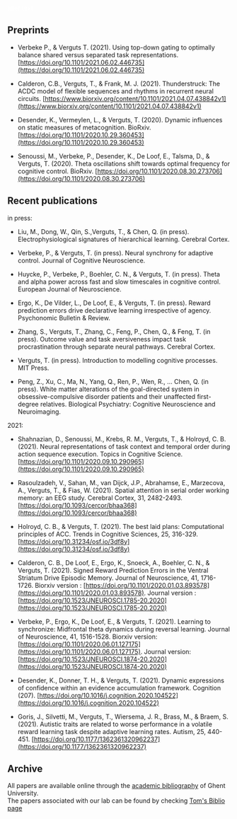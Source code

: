 <font color='white'>filler text</font>

## Preprints

- Verbeke P., & Verguts T. (2021). Using top-down gating to optimally balance shared versus separated task representations. [https://doi.org/10.1101/2021.06.02.446735](https://doi.org/10.1101/2021.06.02.446735)

- Calderon, C.B., Verguts, T., & Frank, M. J. (2021). Thunderstruck: The ACDC model of flexible sequences and rhythms in recurrent neural circuits. [https://www.biorxiv.org/content/10.1101/2021.04.07.438842v1](https://www.biorxiv.org/content/10.1101/2021.04.07.438842v1)
 
- Desender, K., Vermeylen, L., & Verguts, T. (2020). Dynamic influences on static measures of metacognition. BioRxiv. [https://doi.org/10.1101/2020.10.29.360453](https://doi.org/10.1101/2020.10.29.360453)
 
- Senoussi, M., Verbeke, P., Desender, K., De Loof, E., Talsma, D., & Verguts, T. (2020). Theta oscillations shift towards optimal frequency for cognitive control. BioRxiv. [https://doi.org/10.1101/2020.08.30.273706](https://doi.org/10.1101/2020.08.30.273706)


## Recent publications

in press:
- Liu, M., Dong, W., Qin, S.,Verguts, T., & Chen, Q. (in press). Electrophysiological signatures of hierarchical learning. Cerebral Cortex.

- Verbeke, P., & Verguts, T. (in press). Neural synchrony for adaptive control. Journal of Cognitive Neuroscience.

- Huycke, P., Verbeke, P., Boehler, C. N., & Verguts, T. (in press). Theta and alpha power across fast and slow timescales in cognitive control. European Journal of Neuroscience.

- Ergo, K., De Vilder, L., De Loof, E., & Verguts, T. (in press). Reward prediction errors drive declarative learning irrespective of agency. Psychonomic Bulletin & Review.

- Zhang, S., Verguts, T., Zhang, C., Feng, P., Chen, Q., & Feng, T. (in  press). Outcome value and task aversiveness impact task procrastination through separate neural pathways. Cerebral Cortex.

- Verguts, T. (in press). Introduction to modelling cognitive processes. MIT Press.

- Peng, Z., Xu, C., Ma, N., Yang, Q., Ren, P., Wen, R., … Chen, Q. (in press). White matter alterations of the goal-directed system in obsessive-compulsive disorder patients and their unaffected first-degree relatives. Biological Psychiatry: Cognitive Neuroscience and Neuroimaging.


2021:
- Shahnazian, D., Senoussi, M., Krebs, R. M., Verguts, T., & Holroyd, C. B. (2021). Neural representations of task context and temporal order during action sequence execution. Topics in Cognitive Science. [https://doi.org/10.1101/2020.09.10.290965](https://doi.org/10.1101/2020.09.10.290965)

- Rasoulzadeh, V., Sahan, M., van Dijck, J.P., Abrahamse, E., Marzecova, A., Verguts, T., & Fias, W. (2021). Spatial attention in serial order working memory: an EEG study. Cerebral Cortex, 31, 2482-2493. [https://doi.org/10.1093/cercor/bhaa368](https://doi.org/10.1093/cercor/bhaa368)

- Holroyd, C. B., & Verguts, T. (2021). The best laid plans: Computational principles of ACC. Trends in Cognitive Sciences, 25, 316-329.
[https://doi.org/10.31234/osf.io/3df8y](https://doi.org/10.31234/osf.io/3df8y)

- Calderon, C. B., De Loof, E., Ergo, K., Snoeck, A., Boehler, C. N., & Verguts, T. (2021). Signed Reward Prediction Errors in the Ventral Striatum Drive Episodic Memory. Journal of Neuroscience, 41, 1716-1726.
Biorxiv version : [https://doi.org/10.1101/2020.01.03.893578](https://doi.org/10.1101/2020.01.03.893578).
Journal version : [https://doi.org/10.1523/JNEUROSCI.1785-20.2020](https://doi.org/10.1523/JNEUROSCI.1785-20.2020)

- Verbeke, P., Ergo, K., De Loof, E., & Verguts, T. (2021). Learning to synchronize: Midfrontal theta dynamics during reversal learning. Journal of Neuroscience, 41, 1516-1528. 
Biorxiv version: [https://doi.org/10.1101/2020.06.01.127175](https://doi.org/10.1101/2020.06.01.127175). 
Journal version: [https://doi.org/10.1523/JNEUROSCI.1874-20.2020](https://doi.org/10.1523/JNEUROSCI.1874-20.2020)

- Desender, K., Donner, T. H., & Verguts, T. (2021). Dynamic expressions of confidence within an evidence accumulation framework. Cognition (207). [https://doi.org/10.1016/j.cognition.2020.104522](https://doi.org/10.1016/j.cognition.2020.104522)

- Goris, J., Silvetti, M., Verguts, T., Wiersema, J. R., Brass, M., & Braem, S. (2021). Autistic traits are related to worse performance in a volatile reward learning task despite adaptive learning rates. Autism, 25, 440-451. [https://doi.org/10.1177/1362361320962237](https://doi.org/10.1177/1362361320962237)


## Archive

All papers are available online through the [academic bibliography](https://biblio.ugent.be/) of Ghent University.   
The papers associated with our lab can be found by checking [Tom's Biblio page](https://biblio.ugent.be/publication?text=verguts+tom)


